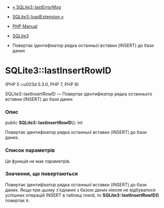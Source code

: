- [« SQLite3::lastErrorMsg](sqlite3.lasterrormsg.md)
- [SQLite3::loadExtension »](sqlite3.loadextension.md)

- [PHP Manual](index.md)
- [SQLite3](class.sqlite3.md)
- Повертає ідентифікатор рядка останньої вставки (INSERT) до бази
даних

# SQLite3::lastInsertRowID

(PHP 5 \>u003d 5.3.0, PHP 7, PHP 8)

SQLite3::lastInsertRowID — Повертає ідентифікатор рядка останнього
вставки (INSERT) до бази даних

### Опис

public **SQLite3::lastInsertRowID**(): int

Повертає ідентифікатор рядка останньої вставки (INSERT) до бази
даних.

### Список параметрів

Ця функція не має параметрів.

### Значення, що повертаються

Повертає ідентифікатор рядка останньої вставки (INSERT) до бази
даних. Якщо при цьому з'єднанні з базою даних ніколи не відбувалося
успішних операцій INSERT в таблиці rowid, то
**SQLite3::lastInsertRowID()** повертає `0`.
